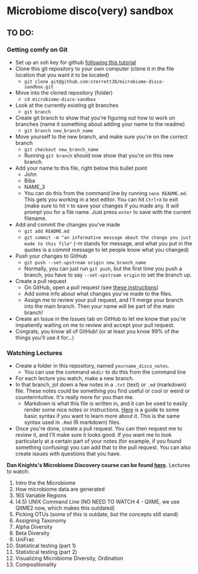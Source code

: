 # Microbiome disco(very) sandbox

## TO DO:
### Getting comfy on Git
- Set up an ssh key for github [following this tutorial](https://docs.github.com/en/authentication/connecting-to-github-with-ssh/generating-a-new-ssh-key-and-adding-it-to-the-ssh-agent)
- Clone this git repository to your own computer (clone it in the file location that you want it to be located)
  - `git clone git@github.com:sterrettJD/microbiome-disco-sandbox.git`
- Move into the cloned repository (folder)
  - `cd microbiome-disco-sandbox`
- Look at the currently existing git branches
  - `git branch` 
- Create git branch to show that you're figuring out how to work on branches (name it something about adding your name to the readme)
  - `git branch new_branch_name`
- Move yourself to the new branch, and make sure you're on the correct branch
  - `git checkout new_branch_name`
  - Running `git branch` should now show that you're on this new branch.
- Add your name to this file, right below this bullet point
  - John
  - Biba
  - NAME_3
  - You can do this from the command line by running `nano README.md`. This gets you working in a text editor. You can hit `Ctrl+X` to exit (make sure to hit `Y` to save your changes if you made any. It will prompt you for a file name. Just press `enter` to save with the current filename.
- Add and commit the changes you've made
  - `git add README.md`
  - `git commit -m "an informative message about the change you just made to this file"` (-m stands for message, and what you put in the quotes is a commit message to let people know what you changed)
- Push your changes to GitHub
  - `git push --set-upstream origin new_branch_name`
  - Normally, you can just run `git push`, but the first time you push a branch, you have to say `--set-upstream origin` to set the branch up.
- Create a pull request
  - On GitHub, open a pull request (see [these instructions](https://docs.github.com/en/pull-requests/collaborating-with-pull-requests/proposing-changes-to-your-work-with-pull-requests/creating-a-pull-request))
  - Add some info about what changes you've made to the files.
  - Assign me to review your pull request, and I'll merge your branch into the main branch. Then your name will be part of the main branch!
- Create an Issue in the Issues tab on GitHub to let me know that you're impatiently waiting on me to review and accept your pull request.
- Congrats, you know all of GitHub! (or at least you know 99% of the things you'll use it for...)

### Watching Lectures
- Create a folder in this repository, named `yourname_disco_notes`.
  - You can use the command `mkdir` to do this from the command line
- For each lecture you watch, make a new branch.
- In that branch, jot down a few notes in a `.txt` (text) or `.md` (markdown) file. These notes could be something you find useful or cool or weird or counterintuitive. It's really more for you than me.
  - Markdown is what this file is written in, and it can be used to easily render some nice notes or instructions. [Here](https://www.markdownguide.org/basic-syntax/) is a guide to some basic syntax if you want to learn more about it. This is the same syntax used in `.Rmd` (R markdown) files.
- Once you're done, create a pull request. You can then request me to review it, and I'll make sure it looks good. If you want me to look particularly at a certain part of your notes (for example, if you found something confusing) you can add that to the pull request. You can also create issues with questions that you have.

**Dan Knights's Microbiome Discovery course can be found [here](youtube.com/watch?v=htbeJhtFAXw&list=PLOPiWVjg6aTzsA53N19YqJQeZpSCH9QPc).**
Lectures to watch:
1. Intro the the Microbiome
2. How microbiome data are generated
3. 16S Variable Regions
4. (4.5) UNIX Command Line (NO NEED TO WATCH 4 - QIIME, we use QIIME2 now, which makes this outdated)
5. Picking OTUs (some of this is outdate, but the concepts still stand)
6. Assigning Taxonomy
7. Alpha Diversity
8. Beta Diversity
9. UniFrac
10. Statistical testing (part 1)
11. Statistical testing (part 2)
12. Visualizing Microbiome Diversity, Ordination
19. Compositionality


